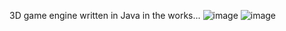 3D game engine written in Java in the works...
![image](https://user-images.githubusercontent.com/54224752/234647824-d761f60d-f7c2-452b-80ca-f0aebd3e6e68.png)
![image](https://user-images.githubusercontent.com/54224752/234645222-943cb206-cbe4-42a0-9218-8863caa3420e.png)
